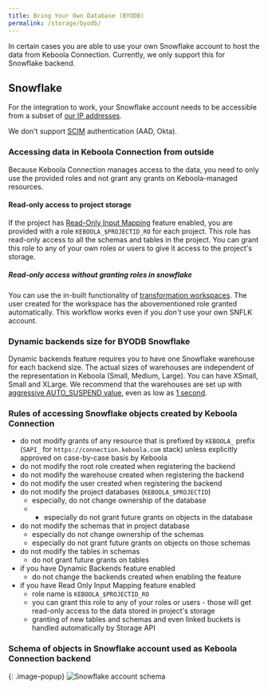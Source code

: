 ```yaml
---
title: Bring Your Own Database (BYODB)
permalink: /storage/byodb/
---
```


In certain cases you are able to use your own Snowflake account to host the data from Keboola Connection. Currently, we only support this for Snowflake backend.  

## Snowflake

For the integration to work, your Snowflake account needs to be accessible from a subset of [our IP addresses](/components/ip-addresses/).

We don't support [SCIM](https://docs.snowflake.com/en/user-guide/scim.html) authentication (AAD, Okta). 

### Accessing data in Keboola Connection from outside

Because Keboola Connection manages access to the data, you need to only use the provided roles and not grant any grants on Keboola-managed resources. 

#### Read-only access to project storage

If the project has [Read-Only Input Mapping](/transformations/mappings/#read-only-input-mapping) feature enabled, you are provided with a role `KEBOOLA_$PROJECTID_RO` for each project. This role has read-only access to all the schemas and tables in the project. You can grant this role to any of your own roles or users to give it access to the project's storage.

##### Read-only access without granting roles in snowflake

You can use the in-built functionality of [transformation workspaces](/transformations/workspace/). The user created for the workspace has the abovementioned role granted automatically. This workflow works even if you *don't* use your own SNFLK account.

### Dynamic backends size for BYODB Snowflake

  Dynamic backends feature requires you to have one Snowflake warehouse for each backend size. The actual sizes of warehouses are independent of the representation in Keboola (Small, Medium, Large). You can have XSmall, Small and XLarge. We recommend that the warehouses are set up with [aggressive AUTO_SUSPEND value](https://docs.snowflake.com/en/user-guide/warehouses-considerations.html#automating-warehouse-suspension), even as low as [1 second](https://docs.snowflake.com/en/sql-reference/sql/alter-warehouse.html). 

### Rules of accessing Snowflake objects created by Keboola Connection

* do not modify grants of any resource that is prefixed by `KEBOOLA_` prefix (`SAPI_` for `https://connection.keboola.com` stack) unless explicitly approved on case-by-case basis by Keboola 
* do not modify the root role created when registering the backend
* do not modify the warehouse created when registering the backend
* do not modify the user created when registering the backend
* do not modify the project databases (`KEBOOLA_$PROJECTID`)
  * especially, do not change ownership of the database
  * * especially do not grant future grants on objects in the database
* do not modify the schemas that in project database
  * especially do not change ownership of the schemas
  * especially do not grant future grants on objects on those schemas
* do not modify the tables in schemas 
  * do not grant future grants on tables
* if you have Dynamic Backends feature enabled
  * do not change the backends created when enabling the feature
* if you have Read Only Input Mapping feature enabled
  * role name is `KEBOOLA_$PROJECTID_RO`
  * you can grant this role to any of your roles or users - those will get read-only access to the data stored in project's storage  
  * granting of new tables and schemas and even linked buckets is handled automatically by Storage API

### Schema of objects in Snowflake account used as Keboola Connection backend

{: .image-popup}
![Snowflake account schema](schema.png)
